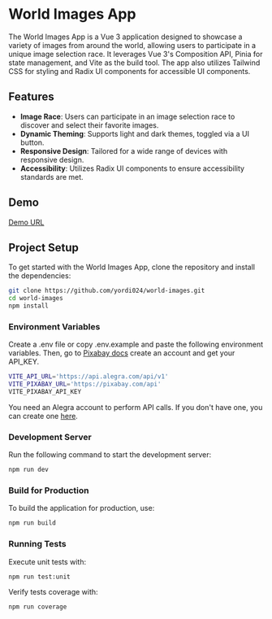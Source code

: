

# World Images App

The World Images App is a Vue 3 application designed to showcase a variety of images from around the world, allowing users to participate in a unique image selection race. It leverages Vue 3's Composition API, Pinia for state management, and Vite as the build tool. The app also utilizes Tailwind CSS for styling and Radix UI components for accessible UI components.

## Features

- **Image Race**: Users can participate in an image selection race to discover and select their favorite images.
- **Dynamic Theming**: Supports light and dark themes, toggled via a UI button.
- **Responsive Design**: Tailored for a wide range of devices with responsive design.
- **Accessibility**: Utilizes Radix UI components to ensure accessibility standards are met.

## Demo

[Demo URL](https://world-images-xi.vercel.app)

## Project Setup

To get started with the World Images App, clone the repository and install the dependencies:

```bash
git clone https://github.com/yordi024/world-images.git
cd world-images
npm install
```
### Environment Variables

Create a .env file or copy .env.example and paste the following environment variables. Then, go to [Pixabay docs](https://pixabay.com/api/docs/) create an account and get your API_KEY.

```bash
VITE_API_URL='https://api.alegra.com/api/v1'
VITE_PIXABAY_URL='https://pixabay.com/api'
VITE_PIXABAY_API_KEY
```

You need an Alegra account to perform API calls. If you don't have one, you can create one [here](https://app.alegra.com/user/register/).

### Development Server

Run the following command to start the development server:

```bash
npm run dev
```

### Build for Production

To build the application for production, use:

```bash
npm run build
```

### Running Tests

Execute unit tests with:

```bash
npm run test:unit
```

Verify tests coverage with:
```bash
npm run coverage
```
